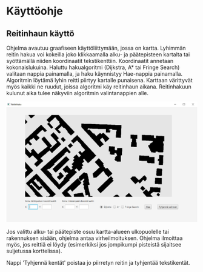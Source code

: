 # Käyttöohje


## Reitinhaun käyttö

Ohjelma avautuu graafiseen käyttöliittymään, jossa on kartta. Lyhimmän reitin hakua voi kokeilla
joko klikkaamalla alku- ja päätepisteen kartalta tai syöttämällä niiden koordinaatit 
tekstikenttiin. Koordinaatit annetaan kokonaislukuina. Haluttu hakualgoritmi (Dijkstra, A* tai Fringe Search)
valitaan nappia painamalla, ja haku käynnistyy Hae-nappia painamalla. Algoritmin löytämä lyhin reitti 
piirtyy kartalle punaisena. Karttaan värittyvät myös kaikki ne ruudut, joissa algoritmi käy reitinhaun aikana.
Reitinhakuun kulunut aika tulee näkyviin algoritmin valintanappien alle.

<img src="https://raw.githubusercontent.com/mlkulmala/TiLa-reitinhaku/master/Dokumentaatio/kuvat/aloitusnakyma.png" width="600">

Jos valittu alku- tai päätepiste osuu kartta-alueen ulkopuolelle tai rakennuksen sisään, ohjelma antaa
virheilmoituksen. Ohjelma ilmoittaa myös, jos reittiä ei löydy (esimerkiksi jos jompikumpi pisteistä
sijaitsee suljetussa korttelissa).

Nappi 'Tyhjennä kentät' poistaa jo piirretyn reitin ja tyhjentää tekstikentät.
